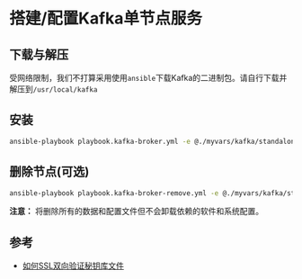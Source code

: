 # 搭建/配置Kafka单节点服务

## 下载与解压

受网络限制，我们不打算采用使用`ansible`下载Kafka的二进制包。请自行下载并解压到`/usr/local/kafka`

## 安装

```bash
ansible-playbook playbook.kafka-broker.yml -e @./myvars/kafka/standalone.yml -e "HOSTS=kafka_standalone"
```

## 删除节点(可选)

```bash
ansible-playbook playbook.kafka-broker-remove.yml -e @./myvars/kafka/standalone.yml -e "HOSTS=kafka_standalone"
```

**注意：** 将删除所有的数据和配置文件但不会卸载依赖的软件和系统配置。

## 参考

* [如何SSL双向验证秘钥库文件](./cert-generator.sh)
